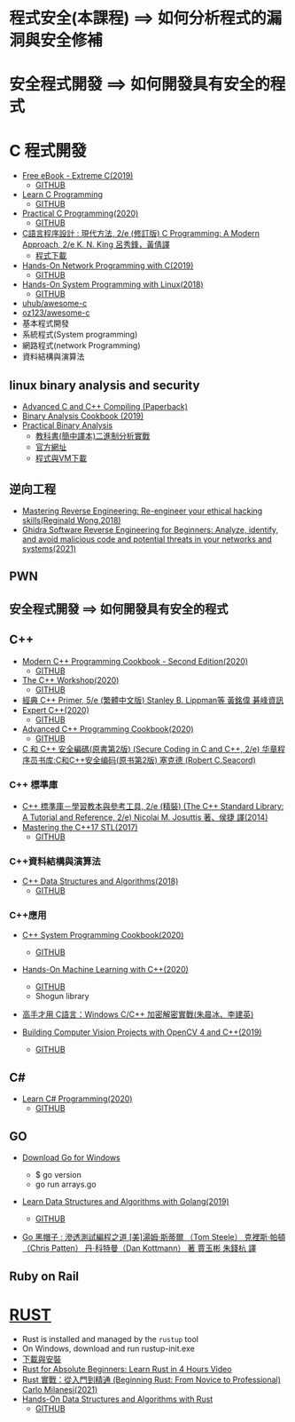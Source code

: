 # 程式安全(本課程) ==> 如何分析程式的漏洞與安全修補
# 安全程式開發 ==> 如何開發具有安全的程式


# C 程式開發
- [Free eBook - Extreme C(2019)](https://www.packtpub.com/free-ebook/extreme-c/9781789343625)
  - [GITHUB](https://github.com/packtpublishing/extreme-c)
- [Learn C Programming](https://www.packtpub.com/product/learn-c-programming/9781789349917)
  - [GITHUB](https://github.com/PacktPublishing/Learn-C-Programming)
- [Practical C Programming(2020)](https://www.packtpub.com/product/practical-c-programming/9781838641108)
  - [GITHUB](https://github.com/packtpublishing/practical-c-programming)
- [C語言程序設計 : 現代方法, 2/e (修訂版)  C Programming: A Modern Approach, 2/e K. N. King 呂秀鋒，黃倩譯](https://www.tenlong.com.tw/products/9787115565198)
  - [程式下載](http://knking.com/books/c2/index.html)
- [Hands-On Network Programming with C(2019)](https://www.packtpub.com/product/hands-on-network-programming-with-c/9781789349863)
  - [GITHUB](https://github.com/packtpublishing/hands-on-network-programming-with-c)
- [Hands-On System Programming with Linux(2018)](https://www.packtpub.com/product/hands-on-system-programming-with-linux/9781788998475)
  - [GITHUB](https://github.com/PacktPublishing/Hands-on-System-Programming-with-Linux)
- [uhub/awesome-c](https://github.com/uhub/awesome-c)
- [oz123/awesome-c](https://github.com/oz123/awesome-c)
- 基本程式開發
- 系統程式(System programming)
- 網路程式(network Programming)
- 資料結構與演算法


## linux binary analysis and security
- [Advanced C and C++ Compiling (Paperback)](https://www.tenlong.com.tw/products/9781430266679)
- [Binary Analysis Cookbook (2019)]()
- [Practical Binary Analysis](https://nostarch.com/binaryanalysis)
  - [教科書(簡中譯本)二進制分析實戰](https://www.tenlong.com.tw/products/9787115556936)
  - [官方網址](https://nostarch.com/binaryanalysis) 
  - [程式與VM下載](https://practicalbinaryanalysis.com/)

## 逆向工程
- [Mastering Reverse Engineering: Re-engineer your ethical hacking skills(Reginald Wong,2018)]()
- [Ghidra Software Reverse Engineering for Beginners: Analyze, identify, and avoid malicious code and potential threats in your networks and systems(2021)]()
## PWN


## 安全程式開發 ==> 如何開發具有安全的程式

## C++
- [Modern C++ Programming Cookbook - Second Edition(2020)](https://www.packtpub.com/product/modern-c-programming-cookbook-second-edition/9781800208988)
  - [GITHUB](https://github.com/PacktPublishing/Modern-CPP-Programming-Cookbook-Second-Edition/)
- [The C++ Workshop(2020)](https://www.packtpub.com/product/the-c-workshop/9781839216626)
  - [GITHUB](https://github.com/PacktWorkshops/The-CPP-Workshop) 
- [經典 C++ Primer, 5/e (繁體中文版) Stanley B. Lippman等 黃銘偉 碁峰資訊](https://www.tenlong.com.tw/products/9789865021726)
- [Expert C++(2020)](https://www.packtpub.com/product/expert-c/9781838552657)
  - [GITHUB](https://github.com/PacktPublishing/Expert-CPP)
- [Advanced C++ Programming Cookbook(2020)](https://www.packtpub.com/product/advanced-c-programming-cookbook/9781838559915)
  - [GITHUB](https://github.com/packtpublishing/advanced-cpp-programming-cookbook) 
- [C 和 C++ 安全編碼(原書第2版) (Secure Coding in C and C++, 2/e) 华章程序员书库:C和C++安全编码(原书第2版) 塞克德 (Robert C.Seacord)](https://www.tenlong.com.tw/products/9787111442790)


### C++ 標準庫
- [C++ 標準庫－學習教本與參考工具, 2/e (精裝) (The C++ Standard Library: A Tutorial and Reference, 2/e) Nicolai M. Josuttis 著、侯捷 譯(2014)](https://www.tenlong.com.tw/products/9789863474395)
- [Mastering the C++17 STL(2017)](https://www.packtpub.com/product/mastering-the-c-17-stl/9781787126824)
  - [GITHUB](https://github.com/packtpublishing/mastering-the-cpp17-stl)

### C++資料結構與演算法

- [C++ Data Structures and Algorithms(2018)](https://www.packtpub.com/product/c-data-structures-and-algorithms/9781788835213)
  - [GITHUB](https://github.com/packtpublishing/-c-8-data-structures-and-algorithms)


### C++應用
- [C++ System Programming Cookbook(2020)](https://www.packtpub.com/product/c-system-programming-cookbook/9781838646554)
  - [GITHUB](https://github.com/packtpublishing/c-system-programming-cookbook)
- [Hands-On Machine Learning with C++(2020)](https://www.packtpub.com/product/hands-on-machine-learning-with-c/9781789955330)
  - [GITHUB](https://github.com/packtpublishing/hands-on-machine-learning-with-cpp)
  - Shogun library

- [高手才用 C語言：Windows C/C++ 加密解密實戰(朱晨冰、李建英)](https://www.tenlong.com.tw/products/9789860776348)

- [Building Computer Vision Projects with OpenCV 4 and C++(2019)](https://www.packtpub.com/product/building-computer-vision-projects-with-opencv-4-and-c/9781838644673)
  - [GITHUB](https://github.com/packtpublishing/hands-on-machine-learning-with-cpp)


## C#

- [Learn C# Programming(2020)](https://www.packtpub.com/product/learn-c-programming/9781789805864)
  - [GITHUB](https://github.com/PacktPublishing/Learn-C-Sharp-Programming)


## GO
- [Download Go for Windows](https://go.dev/doc/install)
  - $ go version
  - go run arrays.go

- [Learn Data Structures and Algorithms with Golang(2019)](https://www.packtpub.com/product/learn-data-structures-and-algorithms-with-golang/9781789618501)
  - [GITHUB](https://github.com/packtpublishing/learn-data-structures-and-algorithms-with-golang)
- [Go 黑帽子 : 滲透測試編程之道 [美]湯姆·斯蒂爾 （Tom Steele） 克裡斯·帕頓（Chris Patten） 丹·科特曼（Dan Kottmann） 著 賈玉彬 朱錢杭 譯]()

## Ruby on Rail

# [RUST](https://www.rust-lang.org/)
- Rust is installed and managed by the `rustup` tool
- On Windows, download and run rustup-init.exe
- [下載與安裝](https://forge.rust-lang.org/infra/other-installation-methods.html)
- [Rust for Absolute Beginners: Learn Rust in 4 Hours Video]()
- [Rust 實戰：從入門到精通 (Beginning Rust: From Novice to Professional) Carlo Milanesi(2021)](https://www.tenlong.com.tw/products/9787111683674)
- [Hands-On Data Structures and Algorithms with Rust](https://www.packtpub.com/product/hands-on-data-structures-and-algorithms-with-rust/9781788995528)
  - [GITHUB](https://github.com/packtpublishing/hands-on-data-structures-and-algorithms-with-rust)
